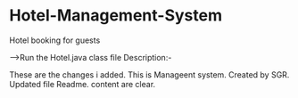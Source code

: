 # Hotel-Management-System
Hotel booking for guests

-->Run the Hotel.java class file
Description:-

These are the changes i added.
This is Manageent system.
Created by SGR.
Updated file Readme.
content are clear.

